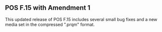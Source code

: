 
## POS F.15 with Amendment 1

This updated release of POS F.15 includes several small bug fixes
and a new media set in the compressed ".prqm" format.

